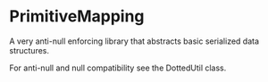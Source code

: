 # PrimitiveMapping
A very anti-null enforcing library that abstracts basic serialized data structures. 
<p>
For anti-null and null compatibility see the DottedUtil class.
